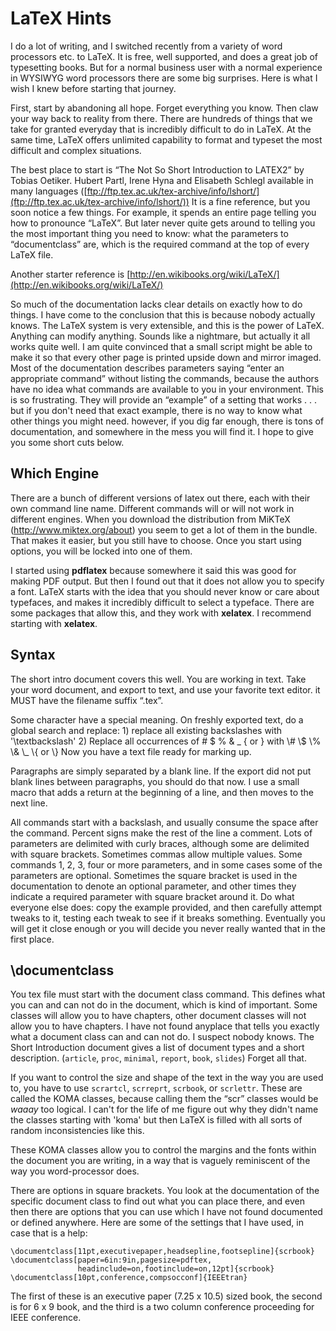#  LaTeX Hints

I do a lot of writing, and I switched recently from a variety of word processors etc. to LaTeX. It is free, well supported, and does a great job of typesetting books. But for a normal business user with a normal experience in WYSIWYG word processors there are some big surprises. Here is what I wish I knew before starting that journey.

First, start by abandoning all hope. Forget everything you know. Then claw your way back to reality from there. There are hundreds of things that we take for granted everyday that is incredibly difficult to do in LaTeX. At the same time, LaTeX offers unlimited capability to format and typeset the most difficult and complex situations.  

The best place to start is “The Not So Short Introduction to LATEX2” by Tobias Oetiker. Hubert Partl, Irene Hyna and Elisabeth Schlegl available in many languages ([ftp://ftp.tex.ac.uk/tex-archive/info/lshort/](ftp://ftp.tex.ac.uk/tex-archive/info/lshort/)) It is a fine reference, but you soon notice a few things. For example, it spends an entire page telling you how to pronounce “LaTeX”. But later never quite gets around to telling you the most important thing you need to know: what the parameters to “documentclass” are, which is the required command at the top of every LaTeX file.  

Another starter reference is [http://en.wikibooks.org/wiki/LaTeX/](http://en.wikibooks.org/wiki/LaTeX/)  

So much of the documentation lacks clear details on exactly how to do things. I have come to the conclusion that this is because nobody actually knows. The LaTeX system is very extensible, and this is the power of LaTeX. Anything can modify anything. Sounds like a nightmare, but actually it all works quite well. I am quite convinced that a small script might be able to make it so that every other page is printed upside down and mirror imaged. Most of the documentation describes parameters saying “enter an appropriate command” without listing the commands, because the authors have no idea what commands are available to you in your environment. This is so frustrating. They will provide an “example” of a setting that works . . . but if you don't need that exact example, there is no way to know what other things you might need. however, if you dig far enough, there is tons of documentation, and somewhere in the mess you will find it. I hope to give you some short cuts below.

## Which Engine

There are a bunch of different versions of latex out there, each with their own command line name. Different commands will or will not work in different engines. When you download the distribution from MiKTeX (http://www.miktex.org/about) you seem to get a lot of them in the bundle. That makes it easier, but you still have to choose. Once you start using options, you will be locked into one of them. 

I started using **pdflatex** because somewhere it said this was good for making PDF output. But then I found out that it does not allow you to specify a font. LaTeX starts with the idea that you should never know or care about typefaces, and makes it incredibly difficult to select a typeface. There are some packages that allow this, and they work with **xelatex**. I recommend starting with **xelatex**.

## Syntax

The short intro document covers this well. You are working in text. Take your word document, and export to text, and use your favorite text editor. it MUST have the filename suffix “.tex”. 

Some character have a special meaning. On freshly exported text, do a global search and replace: 1) replace all existing backslashes with '\\textbackslash' 2) Replace all occurrences of # $ % & \_ \{ or \} with \\# \\$ \\% \\& \\\_ \\\{ or \\\} Now you have a text file ready for marking up. 

Paragraphs are simply separated by a blank line. If the export did not put blank lines between paragraphs, you should do that now. I use a small macro that adds a return at the beginning of a line, and then moves to the next line.  

All commands start with a backslash, and usually consume the space after the command. Percent signs make the rest of the line a comment. Lots of parameters are delimited with curly braces, although some are delimited with square brackets. Sometimes commas allow multiple values. Some commands 1, 2, 3, four or more parameters, and in some cases some of the parameters are optional. Sometimes the square bracket is used in the documentation to denote an optional parameter, and other times they indicate a required parameter with square bracket around it. Do what everyone else does: copy the example provided, and then carefully attempt tweaks to it, testing each tweak to see if it breaks something. Eventually you will get it close enough or you will decide you never really wanted that in the first place.

## \\documentclass

You tex file must start with the document class command. This defines what you can and can not do in the document, which is kind of important. Some classes will allow you to have chapters, other document classes will not allow you to have chapters. I have not found anyplace that tells you exactly what a document class can and can not do. I suspect nobody knows. The Short Introduction document gives a list of document types and a short description. (`article`, `proc`, `minimal`, `report`, `book`, `slides`) Forget all that.  

If you want to control the size and shape of the text in the way you are used to, you have to use `scrartcl`, `scrreprt`, `scrbook`, or `scrlettr`. These are called the KOMA classes, because calling them the “scr” classes would be _waaay_ too logical. I can't for the life of me figure out why they didn't name the classes starting with 'koma' but then LaTeX is filled with all sorts of random inconsistencies like this. 

These KOMA classes allow you to control the margins and the fonts within the document you are writing, in a way that is vaguely reminiscent of the way you word-processor does.  

There are options in square brackets. You look at the documentation of the specific document class to find out what you can place there, and even then there are options that you can use which I have not found documented or defined anywhere. Here are some of the settings that I have used, in case that is a help:

```
\documentclass[11pt,executivepaper,headsepline,footsepline]{scrbook}
\documentclass[paper=6in:9in,pagesize=pdftex,
               headinclude=on,footinclude=on,12pt]{scrbook}
\documentclass[10pt,conference,compsocconf]{IEEEtran}
```


The first of these is an executive paper (7.25 x 10.5) sized book, the second is for 6 x 9 book, and the third is a two column conference proceeding for IEEE conference.  
